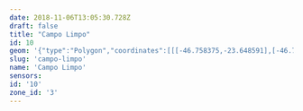 ```yaml
---
date: 2018-11-06T13:05:30.728Z
draft: false
title: "Campo Limpo"
id: 10
geom: '{"type":"Polygon","coordinates":[[[-46.758375,-23.648591],[-46.758233,-23.647893],[-46.7578,-23.64725],[-46.756622,-23.646369],[-46.756253,-23.646157],[-46.755267,-23.645882],[-46.754803,-23.64581],[-46.753659,-23.645929],[-46.75312,-23.645912],[-46.752073,-23.645425],[-46.750881,-23.645252],[-46.750484,-23.645114],[-46.749709,-23.644698],[-46.748024,-23.643578],[-46.747758,-23.643339],[-46.747855,-23.64328],[-46.74751,-23.642912],[-46.7473,-23.642499],[-46.747034,-23.640328],[-46.7468,-23.639824],[-46.746536,-23.639648],[-46.746146,-23.639522],[-46.745043,-23.639392],[-46.745012,-23.639106],[-46.7449,-23.638889],[-46.743899,-23.6381],[-46.743235,-23.637464],[-46.74266,-23.636626],[-46.741943,-23.635743],[-46.741809,-23.635492],[-46.741611,-23.634458],[-46.741341,-23.634113],[-46.75031,-23.616074],[-46.751827,-23.608645],[-46.751991,-23.609116],[-46.752353,-23.609733],[-46.75251,-23.610399],[-46.752756,-23.610667],[-46.753922,-23.611467],[-46.754251,-23.611582],[-46.754923,-23.611489],[-46.75538,-23.611285],[-46.755647,-23.611329],[-46.756025,-23.611686],[-46.756272,-23.612039],[-46.75649,-23.612199],[-46.757631,-23.612593],[-46.757985,-23.612779],[-46.758254,-23.612986],[-46.758807,-23.613699],[-46.759536,-23.614231],[-46.759773,-23.614654],[-46.760465,-23.614937],[-46.760701,-23.615923],[-46.760921,-23.616539],[-46.760976,-23.616865],[-46.760949,-23.617188],[-46.761064,-23.617476],[-46.76144,-23.617842],[-46.762408,-23.618557],[-46.762985,-23.618821],[-46.763812,-23.619934],[-46.764161,-23.620574],[-46.764478,-23.620775],[-46.764958,-23.620912],[-46.765172,-23.621056],[-46.76528,-23.621271],[-46.765269,-23.621697],[-46.765533,-23.622169],[-46.76751,-23.623899],[-46.76867,-23.625891],[-46.769078,-23.627016],[-46.769303,-23.627269],[-46.769688,-23.627506],[-46.770398,-23.627626],[-46.771344,-23.628224],[-46.772072,-23.628264],[-46.7727,-23.628999],[-46.773006,-23.629219],[-46.773204,-23.629321],[-46.773697,-23.629434],[-46.774548,-23.629829],[-46.775179,-23.630043],[-46.77579,-23.630483],[-46.776302,-23.630668],[-46.776593,-23.631142],[-46.777043,-23.632538],[-46.777704,-23.633997],[-46.77775,-23.634429],[-46.777677,-23.634707],[-46.777464,-23.634968],[-46.777496,-23.63517],[-46.77965,-23.636413],[-46.78009,-23.636728],[-46.780982,-23.637198],[-46.781369,-23.637669],[-46.782748,-23.637618],[-46.783736,-23.637966],[-46.784301,-23.638233],[-46.784947,-23.638402],[-46.785112,-23.63862],[-46.785277,-23.639397],[-46.785466,-23.639699],[-46.785727,-23.639834],[-46.786455,-23.639783],[-46.786617,-23.639831],[-46.787654,-23.640628],[-46.788295,-23.641347],[-46.788797,-23.642347],[-46.788761,-23.642923],[-46.788829,-23.643246],[-46.789189,-23.643871],[-46.789472,-23.644829],[-46.789936,-23.645233],[-46.792666,-23.647195],[-46.792784,-23.64746],[-46.792696,-23.648191],[-46.792365,-23.649163],[-46.79258,-23.649838],[-46.791973,-23.649572],[-46.791809,-23.649605],[-46.791617,-23.649497],[-46.791613,-23.649317],[-46.791218,-23.648254],[-46.790987,-23.647904],[-46.790285,-23.647383],[-46.790008,-23.647277],[-46.789664,-23.647234],[-46.789002,-23.647419],[-46.787822,-23.64807],[-46.787349,-23.648214],[-46.787226,-23.648478],[-46.786516,-23.64924],[-46.784639,-23.65022],[-46.78387,-23.650452],[-46.783375,-23.650374],[-46.782784,-23.650453],[-46.781496,-23.650944],[-46.781077,-23.651272],[-46.780511,-23.651225],[-46.779733,-23.651315],[-46.77904,-23.651747],[-46.778466,-23.652436],[-46.778277,-23.652387],[-46.778463,-23.651783],[-46.778105,-23.651474],[-46.777825,-23.651087],[-46.777955,-23.650287],[-46.777909,-23.650231],[-46.775886,-23.651239],[-46.775664,-23.651306],[-46.774465,-23.65141],[-46.773533,-23.652119],[-46.77307,-23.652824],[-46.769071,-23.654217],[-46.768907,-23.654372],[-46.768575,-23.654951],[-46.767699,-23.655873],[-46.766466,-23.656672],[-46.766126,-23.657024],[-46.76582,-23.656524],[-46.763848,-23.654133],[-46.76236,-23.652669],[-46.762013,-23.652413],[-46.761205,-23.652054],[-46.760872,-23.651827],[-46.760176,-23.650842],[-46.759701,-23.650483],[-46.758948,-23.650079],[-46.758724,-23.649868],[-46.758446,-23.649333],[-46.758375,-23.648591]]]}'
slug: 'campo-limpo'
name: 'Campo Limpo'
sensors:
id: '10'
zone_id: '3'
---
```

		